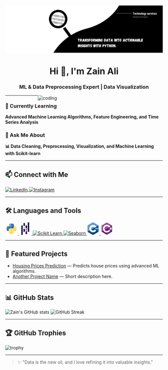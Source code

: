 ![logo](https://github.com/zain4cs/zain4cs/blob/main/Grey%20and%20Black%20Professional%20LinkedIn%20Article%20Cover%20Image.png)

<h1 align="center">Hi 👋, I'm Zain Ali</h1>
<h3 align="center">ML & Data Preprocessing Expert | Data Visualization</h3>

<img align="right" alt="coding" width="400" src="https://cdn.dribbble.com/users/330915/screenshots/3587000/10_coding_dribbble.gif">

---

### 🌱 Currently Learning
**Advanced Machine Learning Algorithms, Feature Engineering, and Time Series Analysis**

### 💬 Ask Me About
**📊 Data Cleaning, Preprocessing, Visualization, and Machine Learning with Scikit-learn**

---

## 📫 Connect with Me
<p align="left">
<a href="https://linkedin.com/in/zain-ali" target="_blank">
<img align="center" src="https://raw.githubusercontent.com/rahuldkjain/github-profile-readme-generator/master/src/images/icons/Social/linked-in-alt.svg" alt="LinkedIn" height="30" width="40" />
</a>
<a href="https://instagram.com/zainzulfiqar01" target="_blank">
<img align="center" src="https://raw.githubusercontent.com/rahuldkjain/github-profile-readme-generator/master/src/images/icons/Social/instagram.svg" alt="Instagram" height="30" width="40" />
</a>
</p>

---

## 🛠 Languages and Tools
<p align="left">
<a href="https://www.python.org" target="_blank" rel="noreferrer">
<img src="https://raw.githubusercontent.com/devicons/devicon/master/icons/python/python-original.svg" alt="Python" width="40" height="40"/>
</a>
<a href="https://pandas.pydata.org/" target="_blank" rel="noreferrer">
<img src="https://raw.githubusercontent.com/devicons/devicon/master/icons/pandas/pandas-original.svg" alt="Pandas" width="40" height="40"/>
</a>
<a href="https://scikit-learn.org/" target="_blank" rel="noreferrer">
<img src="https://upload.wikimedia.org/wikipedia/commons/0/05/Scikit_learn_logo_small.svg" alt="Scikit Learn" width="40" height="40"/>
</a>
<a href="https://seaborn.pydata.org/" target="_blank" rel="noreferrer">
<img src="https://seaborn.pydata.org/_images/logo-mark-lightbg.svg" alt="Seaborn" width="40" height="40"/>
</a>
<a href="https://www.w3schools.com/cpp/" target="_blank" rel="noreferrer">
<img src="https://raw.githubusercontent.com/devicons/devicon/master/icons/cplusplus/cplusplus-original.svg" alt="C++" width="40" height="40"/>
</a>
<a href="https://www.w3schools.com/cs/" target="_blank" rel="noreferrer">
<img src="https://raw.githubusercontent.com/devicons/devicon/master/icons/csharp/csharp-original.svg" alt="C#" width="40" height="40"/>
</a>
</p>

---

## 🚀 Featured Projects
- [Housing Prices Prediction](https://github.com/zain4cs/Housing_prices_dataset) — Predicts house prices using advanced ML algorithms.
- [Another Project Name](https://github.com/zain4cs/) — Short description here.

---

## 📊 GitHub Stats
![Zain's GitHub stats](https://github-readme-stats.vercel.app/api?username=zain4cs&show_icons=true&theme=radical)
![GitHub Streak](https://github-readme-streak-stats.herokuapp.com/?user=zain4cs&theme=radical)

---

## 🏆 GitHub Trophies
![trophy](https://github-profile-trophy.vercel.app/?username=zain4cs&theme=onedark)

---

> ✨ "Data is the new oil, and I love refining it into valuable insights."

